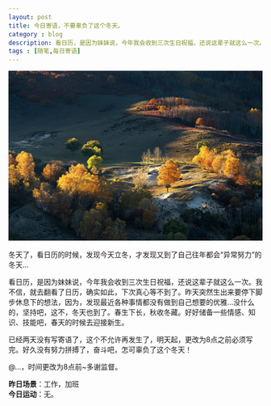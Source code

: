```yaml
---
layout: post
title: 今日寄语，不要辜负了这个冬天。
category : blog
description: 看日历，是因为妹妹说，今年我会收到三次生日祝福，还说这辈子就这么一次。我不信，就去翻看了日历，确实如此，下次真心等不到了。昨天突然生出来要停下脚步休息下的想法，因为，发现最近各种事情都没有做到自己想要的优雅…没什么的，坚持吧，这不，冬天也到了。春生下长，秋收冬藏。好好储备一些情感、知识、技能吧，春天的时候去迎接新生。    
tags : [随笔,每日寄语]
---
```


![](/assets/images/post/20141107.jpg)

冬天了，看日历的时候，发现今天立冬，才发现又到了自己往年都会“异常努力”的冬天...  

看日历，是因为妹妹说，今年我会收到三次生日祝福，还说这辈子就这么一次。我不信，就去翻看了日历，确实如此，下次真心等不到了。昨天突然生出来要停下脚步休息下的想法，因为，发现最近各种事情都没有做到自己想要的优雅…没什么的，坚持吧，这不，冬天也到了。春生下长，秋收冬藏。好好储备一些情感、知识、技能吧，春天的时候去迎接新生。  

已经两天没有写寄语了，这个不允许再发生了，明天起，更改为8点之前必须写完。好久没有努力拼搏了，奋斗吧，怎可辜负了这个冬天！  

@...，时间更改为8点前~多谢监督。

**昨日场景**：工作，加班  
**今日运动**：无。


